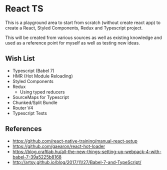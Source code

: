 # React TS

This is a playground area to start from scratch (without create react app)
to create a React, Styled Components, Redux and Typescript project.

This will be created from various sources as well as existing knowledge
and used as a reference point for myself as well as testing new ideas.

## Wish List

* Typescript (Babel 7)
* HMR (Hot Module Reloading)
* Styled Components
* Redux
    * Using typed reducers
* SourceMaps for Typescript
* Chunked/Split Bundle
* Router V4
* Typescript Tests

## References

* https://github.com/react-native-training/manual-react-setup
* https://github.com/gaearon/react-hot-loader
* https://blog.craftlab.hu/all-the-new-things-setting-up-webpack-4-with-babel-7-39a5225b8168
* http://artsy.github.io/blog/2017/11/27/Babel-7-and-TypeScript/